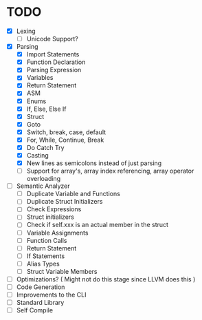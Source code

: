 # TODO

- [x] Lexing
    - [ ] Unicode Support?
- [x] Parsing
    - [x] Import Statements
    - [x] Function Declaration
    - [x] Parsing Expression
    - [x] Variables
    - [x] Return Statement
    - [x] ASM
    - [x] Enums
    - [x] If, Else, Else If
    - [x] Struct
    - [x] Goto
    - [x] Switch, break, case, default
    - [x] For, While, Continue, Break
    - [x] Do Catch Try
    - [x] Casting
    - [x] New lines as semicolons instead of just parsing
    - [ ] Support for array's, array index referencing, array operator overloading
- [ ] Semantic Analyzer
    - [ ] Duplicate Variable and Functions
    - [ ] Duplicate Struct Initializers
    - [ ] Check Expressions
    - [ ] Struct initializers
    - [ ] Check if self.xxx is an actual member in the struct
    - [ ] Variable Assignments
    - [ ] Function Calls
    - [ ] Return Statement
    - [ ] If Statements
    - [ ] Alias Types
    - [ ] Struct Variable Members
- [ ] Optimizations? ( Might not do this stage since LLVM does this )
- [ ] Code Generation
- [ ] Improvements to the CLI
- [ ] Standard Library
- [ ] Self Compile
